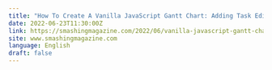 ```yaml
---
title: "How To Create A Vanilla JavaScript Gantt Chart: Adding Task Editing Features (Part 2)"
date: 2022-06-23T11:30:00Z
link: https://smashingmagazine.com/2022/06/vanilla-javascript-gantt-chart-part-2/?utm_medium=RSS&utm_source=news.12bit.vn
site: www.smashingmagazine.com
language: English
draft: false
---
```

